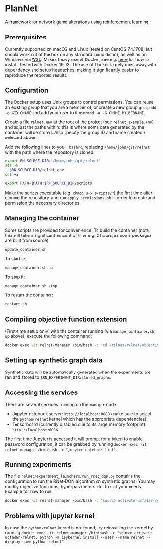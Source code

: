 # PlanNet
A framework for network game alterations using reinforcement learning.

## Prerequisites
Currently supported on macOS and Linux (tested on CentOS 7.4.1708, but should work out of the box on any standard Linux distro), as well as on Windows via [WSL](https://docs.microsoft.com/en-us/windows/wsl/install-win10).
Makes heavy use of Docker, see e.g. [here](https://docs.docker.com/engine/install/) for how to install. Tested with Docker 19.03. The use of Docker largely does away with dependency and setup headaches, making it significantly easier to reproduce the reported results.

## Configuration
The Docker setup uses Unix groups to control permissions. You can reuse an existing group that you are a member of, or create a new group `groupadd -g GID GNAME` and add your user to it `usermod -a -G GNAME MYUSERNAME`. 

Create a file `relnet.env` at the root of the project (see `relnet_example.env`) and adjust the paths within: this is where some data generated by the container will be stored. Also specify the group ID and name created / selected above.

Add the following lines to your `.bashrc`, replacing `/home/john/git/relnet` with the path where the repository is cloned. 

```bash
export RN_SOURCE_DIR='/home/john/git/relnet'
set -a
. $RN_SOURCE_DIR/relnet.env
set +a

export PATH=$PATH:$RN_SOURCE_DIR/scripts
```

Make the scripts executable (e.g. `chmod u+x scripts/*`) the first time after cloning the repository, and run `apply_permissions.sh` in order to create and permission the necessary directories.

## Managing the container
Some scripts are provided for convenience. To build the container (note, this will take a significant amount of time e.g. 2 hours, as some packages are built from source):
```bash
update_container.sh
```
To start it:
```bash
manage_container.sh up
```
To stop it:
```bash
manage_container.sh stop
```
To restart the container:
```bash
restart.sh
```

## Compiling objective function extension
(First-time setup only) with the container running (via `manage_container.sh up` above), execute the following command: 
```bash
docker exec -it relnet-manager /bin/bash -c "cd /relnet/relnet/objective_functions && make"
```

## Setting up synthetic graph data

Synthetic data will be automatically generated when the experiments are ran and stored to `$RN_EXPERIMENT_DIR/stored_graphs`.

## Accessing the services
There are several services running on the `manager` node.
- Jupyter notebook server: `http://localhost:8888` (make sure to select the `python-relnet` kernel which has the appropriate dependencies)
- Tensorboard (currently disabled due to its large memory footprint): `http://localhost:6006`

The first time Jupyter is accessed it will prompt for a token to enable password configuration, it can be grabbed by running `docker exec -it relnet-manager /bin/bash -c "jupyter notebook list"`.

## Running experiments
The file `relnet/experiment_launchers/run_rnet_dqn.py` contains the configuration to run the RNet-DQN algorithm on synthetic graphs. You may modify objective functions, hyperparameters etc. to suit your needs.
Example for how to run:
```bash
docker exec -it relnet-manager /bin/bash -c "source activate ucfadar-relnet && python relnet/experiment_launchers/run_rnet_dqn.py"
```
## Problems with jupyter kernel
In case the `python-relnet` kernel is not found, try reinstalling the kernel by running `docker exec -it relnet-manager /bin/bash -c "source activate ucfadar-relnet; python -m ipykernel install --user --name relnet --display-name python-relnet"`

<!-- ## Contact
If you face any issues or have any queries feel free to contact `v.darvariu@ucl.ac.uk` and I will be happy to assist. -->

